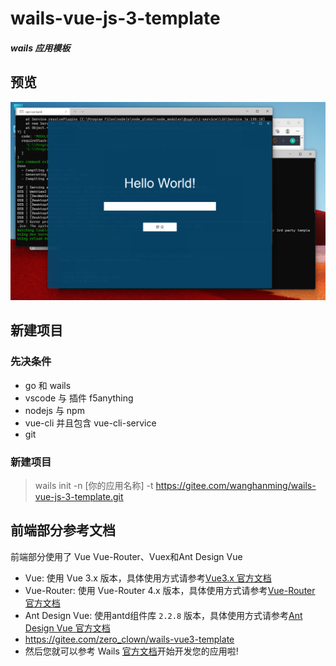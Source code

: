 # wails-vue-js-3-template

##### wails 应用模板
## 预览

![DesignSketch](./DesignSketch.png)

## 新建项目

### 先决条件
* go 和 wails
* vscode 与 插件 f5anything
* nodejs 与 npm
* vue-cli 并且包含 vue-cli-service
* git

### 新建项目
> wails init -n [你的应用名称] -t https://gitee.com/wanghanming/wails-vue-js-3-template.git

## 前端部分参考文档
前端部分使用了 Vue Vue-Router、Vuex和Ant Design Vue

* Vue: 使用 Vue 3.x 版本，具体使用方式请参考[Vue3.x 官方文档](https://v3.vuejs.org/guide/introduction.html)
* Vue-Router: 使用 Vue-Router 4.x 版本，具体使用方式请参考[Vue-Router 官方文档](https://next.router.vuejs.org/)
* Ant Design Vue: 使用antd组件库 `2.2.8` 版本，具体使用方式请参考[Ant Design Vue 官方文档](https://2x.antdv.com/components/overview-cn/)
* https://gitee.com/zero_clown/wails-vue3-template
* 然后您就可以参考 Wails [官方文档](https://wails.top/zh-Hans/docs/introduction)开始开发您的应用啦!